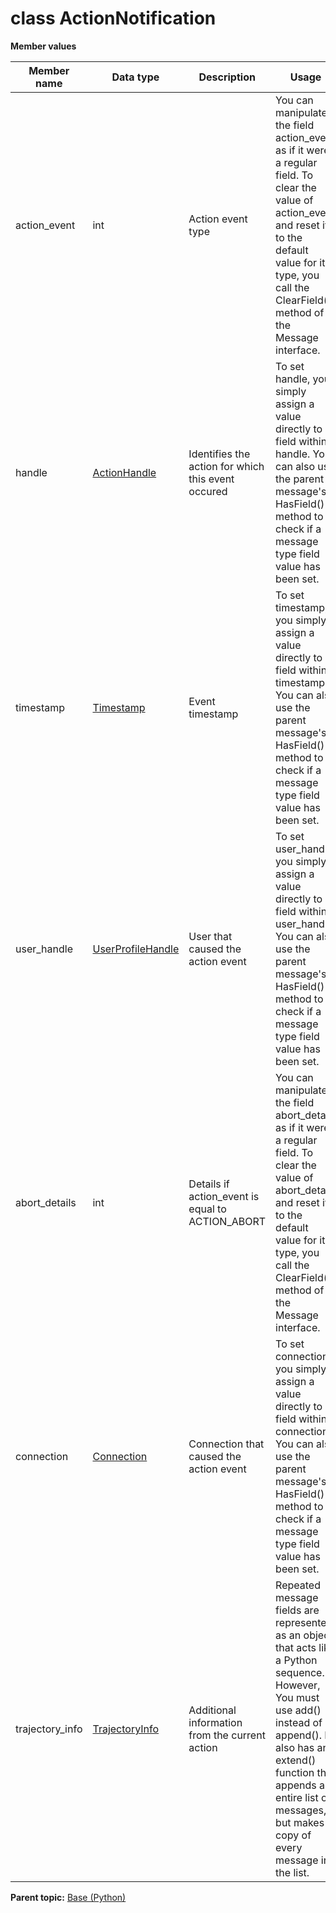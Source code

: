 # class ActionNotification

 **Member values** 

|Member name|Data type|Description|Usage|
|-----------|---------|-----------|-----|
|action\_event|int|Action event type|You can manipulate the field action\_event as if it were a regular field. To clear the value of action\_event and reset it to the default value for its type, you call the ClearField\(\) method of the Message interface.|
|handle| [ActionHandle](ActionHandle.md#)|Identifies the action for which this event occured|To set handle, you simply assign a value directly to a field within handle. You can also use the parent message's HasField\(\) method to check if a message type field value has been set.|
|timestamp| [Timestamp](../Common/Timestamp.md#)|Event timestamp|To set timestamp, you simply assign a value directly to a field within timestamp. You can also use the parent message's HasField\(\) method to check if a message type field value has been set.|
|user\_handle| [UserProfileHandle](../Common/UserProfileHandle.md#)|User that caused the action event|To set user\_handle, you simply assign a value directly to a field within user\_handle. You can also use the parent message's HasField\(\) method to check if a message type field value has been set.|
|abort\_details|int|Details if action\_event is equal to ACTION\_ABORT|You can manipulate the field abort\_details as if it were a regular field. To clear the value of abort\_details and reset it to the default value for its type, you call the ClearField\(\) method of the Message interface.|
|connection| [Connection](../Common/Connection.md#)|Connection that caused the action event|To set connection, you simply assign a value directly to a field within connection. You can also use the parent message's HasField\(\) method to check if a message type field value has been set.|
|trajectory\_info| [TrajectoryInfo](TrajectoryInfo.md#)|Additional information from the current action|Repeated message fields are represented as an object that acts like a Python sequence. However, You must use add\(\) instead of append\(\). It also has an extend\(\) function that appends an entire list of messages, but makes a copy of every message in the list.|

**Parent topic:** [Base \(Python\)](../../summary_pages/Base.md)

